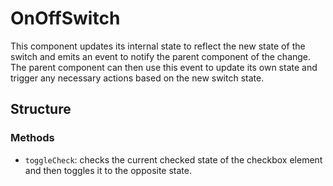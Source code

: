 OnOffSwitch
===============

This component updates its internal state to reflect the new state of the switch and emits an event to notify the parent component of the change. The parent component can then use this event to update its own state and trigger any necessary actions based on the new switch state. 

## Structure

### Methods
- `toggleCheck`: checks the current checked state of the checkbox element and then toggles it to the opposite state. 
